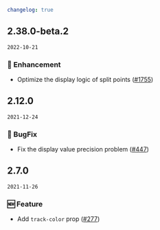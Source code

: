 ```yaml
changelog: true
```

## 2.38.0-beta.2

`2022-10-21`

### 💎 Enhancement

- Optimize the display logic of split points ([#1755](https://github.com/arco-design/arco-design-vue/pull/1755))


## 2.12.0

`2021-12-24`

### 🐛 BugFix

- Fix the display value precision problem ([#447](https://github.com/arco-design/arco-design-vue/pull/447))


## 2.7.0

`2021-11-26`

### 🆕 Feature

- Add `track-color` prop ([#277](https://github.com/arco-design/arco-design-vue/pull/277))

